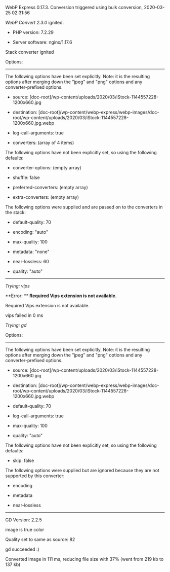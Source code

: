 WebP Express 0.17.3. Conversion triggered using bulk conversion, 2020-03-25 02:31:56

*WebP Convert 2.3.0*  ignited.
- PHP version: 7.2.29
- Server software: nginx/1.17.6

Stack converter ignited

Options:
------------
The following options have been set explicitly. Note: it is the resulting options after merging down the "jpeg" and "png" options and any converter-prefixed options.
- source: [doc-root]/wp-content/uploads/2020/03/iStock-1144557228-1200x660.jpg
- destination: [doc-root]/wp-content/webp-express/webp-images/doc-root/wp-content/uploads/2020/03/iStock-1144557228-1200x660.jpg.webp
- log-call-arguments: true
- converters: (array of 4 items)

The following options have not been explicitly set, so using the following defaults:
- converter-options: (empty array)
- shuffle: false
- preferred-converters: (empty array)
- extra-converters: (empty array)

The following options were supplied and are passed on to the converters in the stack:
- default-quality: 70
- encoding: "auto"
- max-quality: 100
- metadata: "none"
- near-lossless: 60
- quality: "auto"
------------


*Trying: vips* 

**Error: ** **Required Vips extension is not available.** 
Required Vips extension is not available.
vips failed in 0 ms

*Trying: gd* 

Options:
------------
The following options have been set explicitly. Note: it is the resulting options after merging down the "jpeg" and "png" options and any converter-prefixed options.
- source: [doc-root]/wp-content/uploads/2020/03/iStock-1144557228-1200x660.jpg
- destination: [doc-root]/wp-content/webp-express/webp-images/doc-root/wp-content/uploads/2020/03/iStock-1144557228-1200x660.jpg.webp
- default-quality: 70
- log-call-arguments: true
- max-quality: 100
- quality: "auto"

The following options have not been explicitly set, so using the following defaults:
- skip: false

The following options were supplied but are ignored because they are not supported by this converter:
- encoding
- metadata
- near-lossless
------------

GD Version: 2.2.5
image is true color
Quality set to same as source: 82
gd succeeded :)

Converted image in 111 ms, reducing file size with 37% (went from 219 kb to 137 kb)
